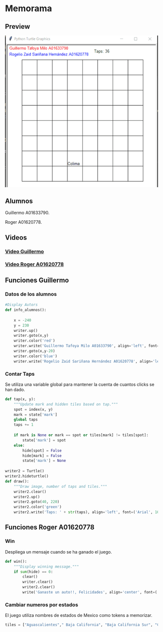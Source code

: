# Memorama

## Preview

![GIF](./Assets/ghip.gif)


## Alumnos
Guillermo A01633790.

Roger A01620778.

## Videos

### [Video Guillermo](https://drive.google.com/file/d/1LYNdZmbqvFPYZfb6wuk0IYSFRNrJgPFm/view?usp=sharing)

### [Video Roger A01620778](https://drive.google.com/drive/folders/17uMP97icxEqS7MdK-MxyZQVeZpztEKxj?usp=sharing)

## Funciones Guillermo

###  Datos de los alumnos

```python
#Display Autors
def info_alumnos():
    
    x = -240
    y = 230
    writer.up()
    writer.goto(x,y)
    writer.color('red')
    writer.write('Guillermo Tafoya Milo A01633790', align='left', font=('Arial', 10, 'normal'))
    writer.goto(x,y-20)
    writer.color('blue')
    writer.write('Rogelio Zaid Sariñana Hernández A01620778', align='left', font=('Arial', 10, 'normal'))

```
###  Contar Taps
Se utiliza una variable global para mantener la cuenta de cuantos clicks se han dado.
```python
def tap(x, y):
    """Update mark and hidden tiles based on tap."""
    spot = index(x, y)
    mark = state['mark']
    global taps
    taps += 1

    if mark is None or mark == spot or tiles[mark] != tiles[spot]:
        state['mark'] = spot
    else:
        hide[spot] = False
        hide[mark] = False
        state['mark'] = None

writer2 = Turtle()
writer2.hideturtle()
def draw():
    """Draw image, number of taps and tiles."""
    writer2.clear()
    writer2.up()
    writer2.goto(40, 220)
    writer2.color('green')
    writer2.write('Taps: ' + str(taps), align='left', font=('Arial', 10, 'normal'))
```
## Funciones Roger A01620778

### Win
Despliega un mensaje cuando se ha ganado el juego.

```python
def win():
    """Display winning message."""
    if sum(hide) == 0:
        clear()
        writer.clear()
        writer2.clear()
        write('Ganaste un auto!!, Felicidades', align='center', font=('Arial', 20, 'normal'))
```
### Cambiar numeros por estados
El juego utiliza nombres de estados de Mexico como tokens a memorizar.
```python
tiles = ["Aguascalientes"," Baja California", "Baja California Sur", "Campeche"," Coahuila", "Colima"," Chiapas", "Chihuahua"," Durango", "Distrito Federal"," Guanajuato", "Guerrero", "Hidalgo", "Jalisco", "México", "Michoacán", "Morelos", "Nayarit", "Nuevo León"," Oaxaca", "Puebla", "Querétaro", "Quintana Roo", "San Luis Potosí", "Sinaloa", "Sonora", "Tabasco", "Tamaulipas", "Tlaxcala", "Veracruz"," Yucatán","Zacatecas"]*2
```

